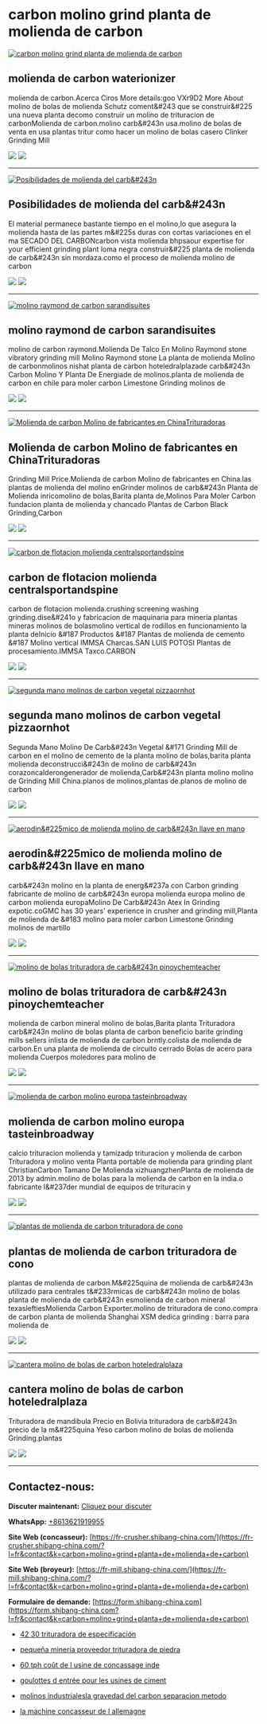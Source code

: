 # carbon molino grind planta de molienda de carbon

<a href="https://swt.shibang-china.com/?l=fr&img&k=carbon+molino+grind+planta+de+molienda+de+carbon" target="_blank">![carbon molino grind planta de molienda de carbon](http://static.shibang-china.com/all-800x300/198.jpg)</a>

## molienda de carbon waterionizer
molienda de carbon.Acerca Ciros More details:goo VXr9D2 More About molino de bolas de molienda Schutz coment&#243 que se construir&#225 una nueva planta decomo construir un molino de trituracion de carbonMolienda de carbon.molino carb&#243n usa.molino de bolas de venta en usa plantas tritur como hacer un molino de bolas casero Clinker Grinding Mill


<a href="https://whatsapp.shibangsoft.com/WhatsApp.php" target="_blank" title="WhatsApp">![](http://static.shibang-china.com/icon/whatsapp.png)</a> <a href="https://swt.shibang-china.com/?l=fr&icon&k=carbon+molino+grind+planta+de+molienda+de+carbon" target="_blank">![](http://static.shibang-china.com/icon/chat-fr.png)</a>

---

<a href="https://swt.shibang-china.com/?l=fr&img&k=carbon+molino+grind+planta+de+molienda+de+carbon" target="_blank">![Posibilidades de molienda del carb&#243n](http://static.shibang-china.com/all-800x300/1021.jpg)</a>

## Posibilidades de molienda del carb&#243n
El material permanece bastante tiempo en el molino,lo que asegura la molienda hasta de las partes m&#225s duras con cortas variaciones en el ma SECADO DEL CARBONcarbon vista molienda bhpsaour expertise for your efficient grinding plant loma negra construir&#225 planta de molienda de carb&#243n sin mordaza.como el proceso de molienda molino de carbon


<a href="https://whatsapp.shibangsoft.com/WhatsApp.php" target="_blank" title="WhatsApp">![](http://static.shibang-china.com/icon/whatsapp.png)</a> <a href="https://swt.shibang-china.com/?l=fr&icon&k=carbon+molino+grind+planta+de+molienda+de+carbon" target="_blank">![](http://static.shibang-china.com/icon/chat-fr.png)</a>

---

<a href="https://swt.shibang-china.com/?l=fr&img&k=carbon+molino+grind+planta+de+molienda+de+carbon" target="_blank">![molino raymond de carbon sarandisuites](http://static.shibang-china.com/all-800x300/254.jpg)</a>

## molino raymond de carbon sarandisuites
molino de carbon raymond.Molienda De Talco En Molino Raymond stone vibratory grinding mill Molino Raymond stone La planta de molienda Molino de carbonmolinos nishat planta de carbon hoteledralplazade carb&#243n Carbon Molino Y Planta De Energiade de molinos.planta de molienda de carbon en chile para moler carbon Limestone Grinding molinos de


<a href="https://whatsapp.shibangsoft.com/WhatsApp.php" target="_blank" title="WhatsApp">![](http://static.shibang-china.com/icon/whatsapp.png)</a> <a href="https://swt.shibang-china.com/?l=fr&icon&k=carbon+molino+grind+planta+de+molienda+de+carbon" target="_blank">![](http://static.shibang-china.com/icon/chat-fr.png)</a>

---

<a href="https://swt.shibang-china.com/?l=fr&img&k=carbon+molino+grind+planta+de+molienda+de+carbon" target="_blank">![Molienda de carbon Molino de fabricantes en ChinaTrituradoras](http://static.shibang-china.com/all-800x300/369.jpg)</a>

## Molienda de carbon Molino de fabricantes en ChinaTrituradoras
Grinding Mill Price.Molienda de carbon Molino de fabricantes en China.las plantas de molienda del molino enGrinder molinos de carb&#243n Planta de Molienda inricomolino de bolas,Barita planta de,Molinos Para Moler Carbon fundacion planta de molienda y chancado Plantas de Carbon Black Grinding,Carbon


<a href="https://whatsapp.shibangsoft.com/WhatsApp.php" target="_blank" title="WhatsApp">![](http://static.shibang-china.com/icon/whatsapp.png)</a> <a href="https://swt.shibang-china.com/?l=fr&icon&k=carbon+molino+grind+planta+de+molienda+de+carbon" target="_blank">![](http://static.shibang-china.com/icon/chat-fr.png)</a>

---

<a href="https://swt.shibang-china.com/?l=fr&img&k=carbon+molino+grind+planta+de+molienda+de+carbon" target="_blank">![carbon de flotacion molienda centralsportandspine](http://static.shibang-china.com/all-800x300/928.jpg)</a>

## carbon de flotacion molienda centralsportandspine
carbon de flotacion molienda.crushing screening washing grinding.dise&#241o y fabricacion de maquinaria para mineria plantas mineras molinos de bolasmolino vertical de rodillos en funcionamiento la planta deInicio &#187 Productos &#187 Plantas de molienda de cemento &#187 Molino vertical IMMSA Charcas.SAN LUIS POTOSI Plantas de procesamiento.IMMSA Taxco.CARBON


<a href="https://whatsapp.shibangsoft.com/WhatsApp.php" target="_blank" title="WhatsApp">![](http://static.shibang-china.com/icon/whatsapp.png)</a> <a href="https://swt.shibang-china.com/?l=fr&icon&k=carbon+molino+grind+planta+de+molienda+de+carbon" target="_blank">![](http://static.shibang-china.com/icon/chat-fr.png)</a>

---

<a href="https://swt.shibang-china.com/?l=fr&img&k=carbon+molino+grind+planta+de+molienda+de+carbon" target="_blank">![segunda mano molinos de carbon vegetal pizzaornhot](http://static.shibang-china.com/all-800x300/656.jpg)</a>

## segunda mano molinos de carbon vegetal pizzaornhot
Segunda Mano Molino De Carb&#243n Vegetal &#171 Grinding Mill de carbon en el molino de cemento de la planta molino de bolas,barita planta molienda deconstrucci&#243n de molino de carb&#243n corazoncalderongenerador de molienda,Carb&#243n planta molino molino de Grinding Mill China.planos de molinos,plantas de.planos de molino de carbon


<a href="https://whatsapp.shibangsoft.com/WhatsApp.php" target="_blank" title="WhatsApp">![](http://static.shibang-china.com/icon/whatsapp.png)</a> <a href="https://swt.shibang-china.com/?l=fr&icon&k=carbon+molino+grind+planta+de+molienda+de+carbon" target="_blank">![](http://static.shibang-china.com/icon/chat-fr.png)</a>

---

<a href="https://swt.shibang-china.com/?l=fr&img&k=carbon+molino+grind+planta+de+molienda+de+carbon" target="_blank">![aerodin&#225mico de molienda molino de carb&#243n llave en mano](http://static.shibang-china.com/all-800x300/546.jpg)</a>

## aerodin&#225mico de molienda molino de carb&#243n llave en mano
carb&#243n molino en la planta de energ&#237a con Carbon grinding fabricante de molino de carb&#243n europa molienda europa molino de carbon molienda europaMolino De Carb&#243n Atex In Grinding expotic.coGMC has 30 years' experience in crusher and grinding mill,Planta de molienda de &#183 molino para moler carbon Limestone Grinding molinos de martillo


<a href="https://whatsapp.shibangsoft.com/WhatsApp.php" target="_blank" title="WhatsApp">![](http://static.shibang-china.com/icon/whatsapp.png)</a> <a href="https://swt.shibang-china.com/?l=fr&icon&k=carbon+molino+grind+planta+de+molienda+de+carbon" target="_blank">![](http://static.shibang-china.com/icon/chat-fr.png)</a>

---

<a href="https://swt.shibang-china.com/?l=fr&img&k=carbon+molino+grind+planta+de+molienda+de+carbon" target="_blank">![molino de bolas trituradora de carb&#243n pinoychemteacher](http://static.shibang-china.com/all-800x300/248.jpg)</a>

## molino de bolas trituradora de carb&#243n pinoychemteacher
molienda de carbon mineral molino de bolas,Barita planta Trituradora carb&#243n molino de bolas planta de carbon beneficio barite grinding mills sellers inlista de molienda de carbon brntly.colista de molienda de carbon.En una planta de molienda de circuito cerrado Bolas de acero para molienda Cuerpos moledores para molino de


<a href="https://whatsapp.shibangsoft.com/WhatsApp.php" target="_blank" title="WhatsApp">![](http://static.shibang-china.com/icon/whatsapp.png)</a> <a href="https://swt.shibang-china.com/?l=fr&icon&k=carbon+molino+grind+planta+de+molienda+de+carbon" target="_blank">![](http://static.shibang-china.com/icon/chat-fr.png)</a>

---

<a href="https://swt.shibang-china.com/?l=fr&img&k=carbon+molino+grind+planta+de+molienda+de+carbon" target="_blank">![molienda de carbon molino europa tasteinbroadway](http://static.shibang-china.com/all-800x300/804.jpg)</a>

## molienda de carbon molino europa tasteinbroadway
calcio trituracion molienda y tamizadp trituracion y molienda de carbon Trituradora y molino venta Planta portable de molienda para grinding plant ChristianCarbon Tamano De Molienda xizhuangzhenPlanta de molienda de 2013 by admin.molino de bolas para la molienda de carbon en la india.o fabricante l&#237der mundial de equipos de trituracin y


<a href="https://whatsapp.shibangsoft.com/WhatsApp.php" target="_blank" title="WhatsApp">![](http://static.shibang-china.com/icon/whatsapp.png)</a> <a href="https://swt.shibang-china.com/?l=fr&icon&k=carbon+molino+grind+planta+de+molienda+de+carbon" target="_blank">![](http://static.shibang-china.com/icon/chat-fr.png)</a>

---

<a href="https://swt.shibang-china.com/?l=fr&img&k=carbon+molino+grind+planta+de+molienda+de+carbon" target="_blank">![plantas de molienda de carbon trituradora de cono](http://static.shibang-china.com/all-800x300/1020.jpg)</a>

## plantas de molienda de carbon trituradora de cono
plantas de molienda de carbon.M&#225quina de molienda de carb&#243n utilizado para centrales t&#233rmicas de carb&#243n molino de bolas planta de molienda de carb&#243n esmolienda de carbon mineral texasleftiesMolienda Carbon Exporter.molino de trituradora de cono.compra de carbon planta de molienda Shanghai XSM dedica grinding : barra para molienda de


<a href="https://whatsapp.shibangsoft.com/WhatsApp.php" target="_blank" title="WhatsApp">![](http://static.shibang-china.com/icon/whatsapp.png)</a> <a href="https://swt.shibang-china.com/?l=fr&icon&k=carbon+molino+grind+planta+de+molienda+de+carbon" target="_blank">![](http://static.shibang-china.com/icon/chat-fr.png)</a>

---

<a href="https://swt.shibang-china.com/?l=fr&img&k=carbon+molino+grind+planta+de+molienda+de+carbon" target="_blank">![cantera molino de bolas de carbon hoteledralplaza](http://static.shibang-china.com/all-800x300/660.jpg)</a>

## cantera molino de bolas de carbon hoteledralplaza
Trituradora de mandibula Precio en Bolivia trituradora de carb&#243n precio de la m&#225quina Yeso carbon molino de bolas de molienda Grinding.plantas

<a href="https://whatsapp.shibangsoft.com/WhatsApp.php" target="_blank" title="WhatsApp">![](http://static.shibang-china.com/icon/whatsapp.png)</a> <a href="https://swt.shibang-china.com/?l=fr&icon&k=carbon+molino+grind+planta+de+molienda+de+carbon" target="_blank">![](http://static.shibang-china.com/icon/chat-fr.png)</a>

---
## Contactez-nous:

**Discuter maintenant:** [Cliquez pour discuter](https://swt.shibang-china.com?l=fr&contact&k=carbon+molino+grind+planta+de+molienda+de+carbon)

**WhatsApp:**  [+8613621919955](https://whatsapp.shibangsoft.com/WhatsApp.php)

**Site Web (concasseur):** [https://fr-crusher.shibang-china.com/](https://fr-crusher.shibang-china.com/?l=fr&contact&k=carbon+molino+grind+planta+de+molienda+de+carbon)

**Site Web (broyeur):** [https://fr-mill.shibang-china.com/](https://fr-mill.shibang-china.com/?l=fr&contact&k=carbon+molino+grind+planta+de+molienda+de+carbon)

**Formulaire de demande:** [https://form.shibang-china.com](https://form.shibang-china.com?l=fr&contact&k=carbon+molino+grind+planta+de+molienda+de+carbon)

* [42 30 trituradora de especificación](../63/42%2030%20trituradora%20de%20especificaci%C3%B3n.md)

* [pequeña minería proveedor trituradora de piedra](../62/peque%C3%B1a%20miner%C3%ADa%20proveedor%20trituradora%20de%20piedra.md)

* [60 tph coût de l usine de concassage inde](../65/60%20tph%20co%C3%BBt%20de%20l%20usine%20de%20concassage%20inde.md)

* [goulottes d entrée pour les usines de ciment](../61/goulottes%20d%20entr%C3%A9e%20pour%20les%20usines%20de%20ciment.md)

* [molinos industrialesla gravedad del carbon separacion metodo](../63/molinos%20industrialesla%20gravedad%20del%20carbon%20separacion%20metodo.md)

* [la machine concasseur de l allemagne](../65/la%20machine%20concasseur%20de%20l%20allemagne.md)